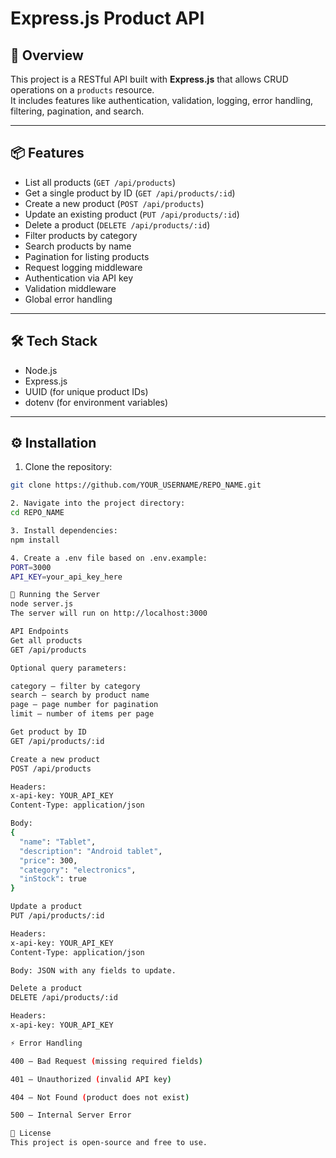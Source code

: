 # Express.js Product API

## 🚀 Overview
This project is a RESTful API built with **Express.js** that allows CRUD operations on a `products` resource.  
It includes features like authentication, validation, logging, error handling, filtering, pagination, and search.

---

## 📦 Features
- List all products (`GET /api/products`)
- Get a single product by ID (`GET /api/products/:id`)
- Create a new product (`POST /api/products`)
- Update an existing product (`PUT /api/products/:id`)
- Delete a product (`DELETE /api/products/:id`)
- Filter products by category
- Search products by name
- Pagination for listing products
- Request logging middleware
- Authentication via API key
- Validation middleware
- Global error handling

---

## 🛠️ Tech Stack
- Node.js
- Express.js
- UUID (for unique product IDs)
- dotenv (for environment variables)

---

## ⚙️ Installation

1. Clone the repository:
```bash
git clone https://github.com/YOUR_USERNAME/REPO_NAME.git

2. Navigate into the project directory:
cd REPO_NAME

3. Install dependencies:
npm install

4. Create a .env file based on .env.example:
PORT=3000
API_KEY=your_api_key_here

🚀 Running the Server
node server.js
The server will run on http://localhost:3000

API Endpoints
Get all products
GET /api/products

Optional query parameters:

category – filter by category
search – search by product name
page – page number for pagination
limit – number of items per page

Get product by ID
GET /api/products/:id

Create a new product
POST /api/products

Headers:
x-api-key: YOUR_API_KEY
Content-Type: application/json

Body:
{
  "name": "Tablet",
  "description": "Android tablet",
  "price": 300,
  "category": "electronics",
  "inStock": true
}

Update a product
PUT /api/products/:id

Headers:
x-api-key: YOUR_API_KEY
Content-Type: application/json

Body: JSON with any fields to update.

Delete a product
DELETE /api/products/:id

Headers:
x-api-key: YOUR_API_KEY

⚡ Error Handling

400 – Bad Request (missing required fields)

401 – Unauthorized (invalid API key)

404 – Not Found (product does not exist)

500 – Internal Server Error

📜 License
This project is open-source and free to use.